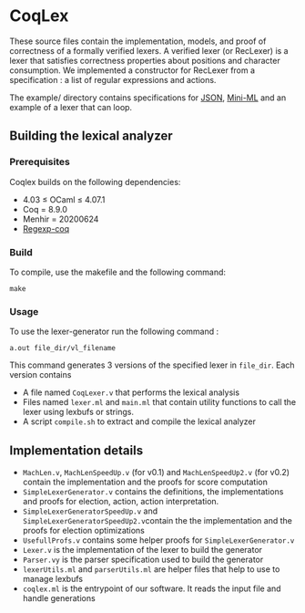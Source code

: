 # CoqLex

These source files contain the implementation, models, and proof of correctness of a formally verified lexers. A verified lexer (or RecLexer) is a lexer that satisfies correctness properties about positions and character consumption. We implemented a constructor for RecLexer from a specification : a list of regular expressions and actions.

The example/ directory contains specifications for [JSON](https://medium.com/@aleksandrasays/tutorial-parsing-json-with-ocaml-579cc054924f), [Mini-ML](https://github.com/rinderknecht/Mini-ML/blob/master/Lang0/Lexer.mll) and an example of a lexer that can loop.

## Building the lexical analyzer
### Prerequisites
Coqlex builds on the following dependencies:

- 4.03 ≤ OCaml ≤ 4.07.1
- Coq = 8.9.0
- Menhir = 20200624
- [Regexp-coq](https://github.com/coq-contribs/regexp)

### Build
To compile, use the makefile and the following command:

`make`

### Usage
To use the lexer-generator run the following command :

`a.out file_dir/vl_filename`

This command generates 3 versions of the specified lexer in `file_dir`. Each version contains 
- A file named `CoqLexer.v` that performs the lexical analysis
- Files named `lexer.ml` and `main.ml` that contain utility functions to call the lexer using lexbufs or strings.
- A script `compile.sh` to extract and compile the lexical analyzer

## Implementation details
- `MachLen.v`, `MachLenSpeedUp.v` (for v0.1) and `MachLenSpeedUp2.v` (for v0.2) contain the implementation and the proofs for score computation
- `SimpleLexerGenerator.v` contains the definitions, the implementations and proofs for election, action, action interpretation.
- `SimpleLexerGeneratorSpeedUp.v` and `SimpleLexerGeneratorSpeedUp2.v`contain the the implementation and the proofs for election optimizations
- `UsefullProfs.v` contains some helper proofs for `SimpleLexerGenerator.v`
- `Lexer.v` is the implementation of the lexer to build the generator
- `Parser.vy` is the parser specification used to build the generator
- `lexerUtils.ml` and `parserUtils.ml` are helper files that help to use to manage lexbufs
- `coqlex.ml` is the entrypoint of our software. It reads the input file and handle generations

